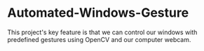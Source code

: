 # Automated-Windows-Gesture

This project's key feature is that we can control our windows with predefined gestures using OpenCV and our computer webcam.
